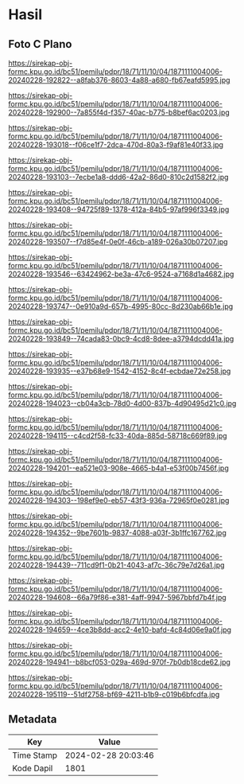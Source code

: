 # Hasil

## Foto C Plano

https://sirekap-obj-formc.kpu.go.id/bc51/pemilu/pdpr/18/71/11/10/04/1871111004006-20240228-192822--a8fab376-8603-4a88-a680-fb67eafd5995.jpg

https://sirekap-obj-formc.kpu.go.id/bc51/pemilu/pdpr/18/71/11/10/04/1871111004006-20240228-192900--7a855f4d-f357-40ac-b775-b8bef6ac0203.jpg

https://sirekap-obj-formc.kpu.go.id/bc51/pemilu/pdpr/18/71/11/10/04/1871111004006-20240228-193018--f06ce1f7-2dca-470d-80a3-f9af81e40f33.jpg

https://sirekap-obj-formc.kpu.go.id/bc51/pemilu/pdpr/18/71/11/10/04/1871111004006-20240228-193103--7ecbe1a8-ddd6-42a2-86d0-810c2d1582f2.jpg

https://sirekap-obj-formc.kpu.go.id/bc51/pemilu/pdpr/18/71/11/10/04/1871111004006-20240228-193408--94725f89-1378-412a-84b5-97af996f3349.jpg

https://sirekap-obj-formc.kpu.go.id/bc51/pemilu/pdpr/18/71/11/10/04/1871111004006-20240228-193507--f7d85e4f-0e0f-46cb-a189-026a30b07207.jpg

https://sirekap-obj-formc.kpu.go.id/bc51/pemilu/pdpr/18/71/11/10/04/1871111004006-20240228-193546--63424962-be3a-47c6-9524-a7168d1a4682.jpg

https://sirekap-obj-formc.kpu.go.id/bc51/pemilu/pdpr/18/71/11/10/04/1871111004006-20240228-193747--0e910a9d-657b-4995-80cc-8d230ab66b1e.jpg

https://sirekap-obj-formc.kpu.go.id/bc51/pemilu/pdpr/18/71/11/10/04/1871111004006-20240228-193849--74cada83-0bc9-4cd8-8dee-a3794dcdd41a.jpg

https://sirekap-obj-formc.kpu.go.id/bc51/pemilu/pdpr/18/71/11/10/04/1871111004006-20240228-193935--e37b68e9-1542-4152-8c4f-ecbdae72e258.jpg

https://sirekap-obj-formc.kpu.go.id/bc51/pemilu/pdpr/18/71/11/10/04/1871111004006-20240228-194023--cb04a3cb-78d0-4d00-837b-4d90495d21c0.jpg

https://sirekap-obj-formc.kpu.go.id/bc51/pemilu/pdpr/18/71/11/10/04/1871111004006-20240228-194115--c4cd2f58-fc33-40da-885d-58718c669f89.jpg

https://sirekap-obj-formc.kpu.go.id/bc51/pemilu/pdpr/18/71/11/10/04/1871111004006-20240228-194201--ea521e03-908e-4665-b4a1-e53f00b7456f.jpg

https://sirekap-obj-formc.kpu.go.id/bc51/pemilu/pdpr/18/71/11/10/04/1871111004006-20240228-194303--198ef9e0-eb57-43f3-936a-72965f0e0281.jpg

https://sirekap-obj-formc.kpu.go.id/bc51/pemilu/pdpr/18/71/11/10/04/1871111004006-20240228-194352--9be7601b-9837-4088-a03f-3b1ffc167762.jpg

https://sirekap-obj-formc.kpu.go.id/bc51/pemilu/pdpr/18/71/11/10/04/1871111004006-20240228-194439--711cd9f1-0b21-4043-af7c-36c79e7d26a1.jpg

https://sirekap-obj-formc.kpu.go.id/bc51/pemilu/pdpr/18/71/11/10/04/1871111004006-20240228-194608--66a79f86-e381-4aff-9947-5967bbfd7b4f.jpg

https://sirekap-obj-formc.kpu.go.id/bc51/pemilu/pdpr/18/71/11/10/04/1871111004006-20240228-194659--4ce3b8dd-acc2-4e10-bafd-4c84d06e9a0f.jpg

https://sirekap-obj-formc.kpu.go.id/bc51/pemilu/pdpr/18/71/11/10/04/1871111004006-20240228-194941--b8bcf053-029a-469d-970f-7b0db18cde62.jpg

https://sirekap-obj-formc.kpu.go.id/bc51/pemilu/pdpr/18/71/11/10/04/1871111004006-20240228-195119--51df2758-bf69-4211-b1b9-c019b6bfcdfa.jpg


## Metadata

| Key        | Value               |
| ---------- | ------------------- |
| Time Stamp | 2024-02-28 20:03:46 |
| Kode Dapil | 1801                |



